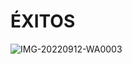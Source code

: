 # ÉXITOS

![IMG-20220912-WA0003](https://github.com/ignamartinoli/aed/assets/103866722/22d5bc69-de24-40ff-8b08-cddb74e70cc6)
